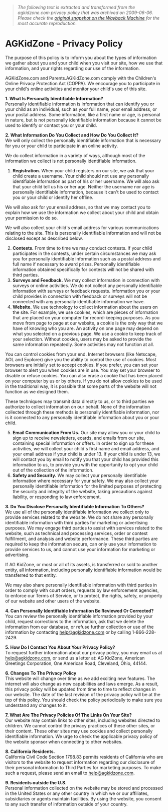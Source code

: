 > *The following text is extracted and transformed from the agkidzone.com privacy policy that was archived on 2009-06-06. Please check the [original snapshot on the Wayback Machine](https://web.archive.org/web/20090606001510id_/http%3A//www.agkidzone.com/privacy_policy.action) for the most accurate reproduction.*

# AGKidZone - Privacy Policy

The purpose of this policy is to inform you about the types of information we gather about you and your child when you visit our site, how we use that information, and your rights regarding our use of the information.

AGKidZone.com and Parents.AGKidZone.com comply with the Children's Online Privacy Protection Act (COPPA). We encourage you to participate in your child's online activities and monitor your child's use of this site. 

**1\. What Is Personally Identifiable Information?**  
Personally identifiable information is information that can identify you or your child as an individual, such as your full name, your email address, or your postal address. Some information, like a first name or age, is personal in nature, but is not personally identifiable information because it cannot be used to identify or contact you or your child. 

**2\. What Information Do You Collect and How Do You Collect It?**  
We will only collect the personally identifiable information that is necessary for you or your child to participate in an online activity. 

We do collect information in a variety of ways, although most of the information we collect is not personally identifiable information. 

  1. **Registration.** When your child registers on our site, we ask that your child create a username. Your child should not use any personally identifiable information as part of his or her username. We will also ask that your child tell us his or her age. Neither the username nor age is personally identifiable information, because it can't be used to contact you or your child or identify her offline. 

We will also ask for your email address, so that we may contact you to explain how we use the information we collect about your child and obtain your permission to do so. 

We will also collect your child's email address for various communications relating to the site. This is personally identifiable information and will not be disclosed except as described below. 

  2. **Contests.** From time to time we may conduct contests. If your child participates in the contests, under certain circumstances we may ask you for personally identifiable information such as a postal address and full name if necessary to award prizes. Personally identifiable information obtained specifically for contests will not be shared with third parties.
  3.  **Surveys and Feedback.** We may collect information in connection with surveys or online activities. We do not collect any personally identifiable information with surveys or feedback requests. Information you or your child provides in connection with feedback or surveys will not be connected with any personally identifiable information we have.
  4.  **Website.** We use technology to collect information about the users on the site. For example, we use cookies, which are pieces of information that are placed on your computer for record-keeping purposes. As you move from page to page at our website, a cookie is the only way that we have of knowing who you are. An activity on one page may depend on what you selected on a previous page. We use a cookie to keep track of your selection. Without cookies, users may be asked to provide the same information repeatedly. Some activities may not function at all. 

You can control cookies from your end. Internet browsers (like Netscape, AOL and Explorer) give you the ability to control the use of cookies. Most browsers are initially set to accept cookies. If you prefer, you can set your browser to alert you when cookies are in use. You may set your browser to disable or refuse cookies. You can also erase a cookie that has been placed on your computer by us or by others. If you do not allow cookies to be used in the traditional way, it is possible that some parts of the website will not function as we designed them. 

These techniques may transmit data directly to us, or to third parties we authorize to collect information on our behalf. None of the information collected through these methods is personally identifiable information, nor is it connected to any personally identifiable information about you or your child.

  5.  **Email Communication From Us.** Our site may allow you or your child to sign up to receive newsletters, ecards, and emails from our site, containing special information or offers. In order to sign up for these activities, we will collect your child's first name and email address, and your email address if your child is under 13. If your child is under 13, we will contact you by email to notify you that your child has provided this information to us, to provide you with the opportunity to opt your child out of the collection of the information.
  6.  **Safety and Security.** We may collect your personally identifiable information where necessary for your safety. We may also collect your personally identifiable information for the limited purposes of protecting the security and integrity of the website, taking precautions against liability, or responding to law enforcement. 



**3\. Do You Disclose Personally Identifiable Information To Others?**  
We use all of the personally identifiable information we collect only to provide services related to the website. We do not share any personally identifiable information with third parties for marketing or advertising purposes. We may engage third parties to assist with services related to the website, such as technical and processing services, order or contest fulfillment, and analysis and website performance. These third parties are required to keep the information secure, can only use your information to provide services to us, and cannot use your information for marketing or advertising.

If AG KidZone, or most or all of its assets, is transferred or sold to another entity, all information, including personally identifiable information would be transferred to that entity.

We may also share personally identifiable information with third parties in order to comply with court orders, requests by law enforcement agencies, to enforce our Terms of Service, or to protect, the rights, safety, or property of our website and other users of the website.

**4\. Can Personally Identifiable Information Be Reviewed Or Corrected?**  
You can review the personally identifiable information provided by your child, request corrections to the information, ask that we delete the information from our database, or refuse further collection or use of the information by contacting help@agkidzone.com or by calling 1-866-228-2429.

**5\. How Do I Contact You About Your Privacy Policy?**  
To request further information about our privacy policy, you may email us at help@agkidzone.com, or send us a letter at: AG KidZone, American Greetings Corporation, One American Road, Cleveland, Ohio, 44144.

**6\. Changes To The Privacy Policy**  
This website will change over time as we add exciting new features. The internet will also change as new capabilities and laws emerge. As a result, this privacy policy will be updated from time to time to reflect changes in our website. The date of the last revision of the privacy policy will be at the top of this policy. You should check the policy periodically to make sure you understand any changes to it.

**7\. What Are The Privacy Policies Of The Links On Your Site?**  
Our website may contain links to other sites, including websites directed to children. We cannot control the privacy practices of these other sites, or their content. These other sites may use cookies and collect personally identifiable information. We urge to check the applicable privacy policy of the website sponsor when connecting to other websites.

**8\. California Residents.**  
California Civil Code Section 1798.83 permits residents of California who are visitors to the website to request information regarding our disclosure of their personal information to Third Parties for marketing purposes. To make such a request, please send an email to [help@agkidzone.com](mailto:help@agkidzone.com).

**9\. Residents outside the U.S.**  
Personal information collected on the website may be stored and processed in the United States or any other country in which we or our affiliates, subsidiaries or agents maintain facilities. By using the website, you consent to any such transfer of information outside of your country. 
